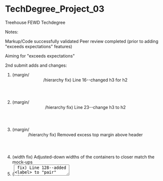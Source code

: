 # TechDegree_Project_03

Treehouse FEWD Techdegree

Notes:

Markup/Code successfully validated
Peer review completed (prior to adding "exceeds expectations" features)

Aiming for "exceeds expectations"

2nd submit adds and changes:
1. (margin/<header>/hierarchy fix) Line 16--changed h3 for h2
2. (margin/<header>/hierarchy fix) Line 23--change h3 to h2
3. (margin/<header>/hierarchy fix) Removed excess top margin above header
4. (width fix) Adjusted-down widths of the containers to closer match the mock-ups
5. (<textarea> fix) Line 128--added <label> to "pair" with <textarea> in line 129
6. (checkbox fix) Line 119 and 121--properly paired the "id" and "for" attributes between the <input> and <label> elements
7. Added 2nd break point (1025px) to help maintain horizontal spacing/proportions as compared to mock-ups  
